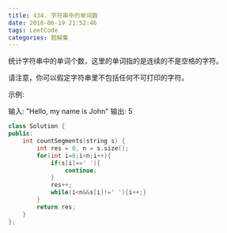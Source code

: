 ```yaml
---
title: 434. 字符串中的单词数
date: 2018-06-19 21:52:46
tags: LeetCode
categories: 题解集
---
```


统计字符串中的单词个数，这里的单词指的是连续的不是空格的字符。

请注意，你可以假定字符串里不包括任何不可打印的字符。

示例:

输入: "Hello, my name is John"
输出: 5

```cpp
class Solution {
public:
    int countSegments(string s) {
        int res = 0, n = s.size();
        for(int i=0;i<n;i++){
            if(s[i]==' '){
                continue;
            }
            res++;
            while(i<n&&s[i]!=' '){i++;}
        }
        return res;
    }
};
```
